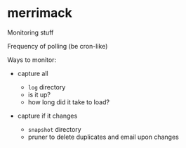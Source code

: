 merrimack
=========

Monitoring stuff

Frequency of polling (be cron-like)

Ways to monitor:

- capture all
  - `log` directory
  - is it up?
  - how long did it take to load?

- capture if it changes
  - `snapshot` directory
  - pruner to delete duplicates and email upon changes
